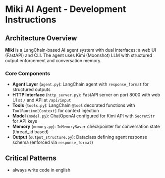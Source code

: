 # Miki AI Agent - Development Instructions

## Architecture Overview

**Miki** is a LangChain-based AI agent system with dual interfaces: a web UI (FastAPI) and CLI. The agent uses Kimi (Moonshot) LLM with structured output enforcement and conversation memory.

### Core Components

- **Agent Layer** (`agent.py`): LangChain agent with `response_format` for structured outputs
- **HTTP Interface** (`http_server.py`): FastAPI server on port 8000 with web UI at `/` and API at `/api/input`
- **Tools** (`tools.py`): LangChain `@tool` decorated functions with `ToolRuntime[Context]` for context injection
- **Model** (`model.py`): ChatOpenAI configured for Kimi API with `SecretStr` for API keys
- **Memory** (`memory.py`): `InMemorySaver` checkpointer for conversation state (thread_id based)
- **Output** (`output_structure.py`): Dataclass defining agent response schema (enforced via `response_format`)

## Critical Patterns

- always write code in english

